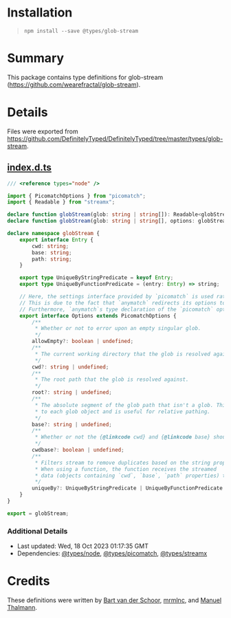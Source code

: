 # Installation
> `npm install --save @types/glob-stream`

# Summary
This package contains type definitions for glob-stream (https://github.com/wearefractal/glob-stream).

# Details
Files were exported from https://github.com/DefinitelyTyped/DefinitelyTyped/tree/master/types/glob-stream.
## [index.d.ts](https://github.com/DefinitelyTyped/DefinitelyTyped/tree/master/types/glob-stream/index.d.ts)
````ts
/// <reference types="node" />

import { PicomatchOptions } from "picomatch";
import { Readable } from "streamx";

declare function globStream(glob: string | string[]): Readable<globStream.Entry>;
declare function globStream(glob: string | string[], options: globStream.Options): Readable<globStream.Entry>;

declare namespace globStream {
    export interface Entry {
        cwd: string;
        base: string;
        path: string;
    }

    export type UniqueByStringPredicate = keyof Entry;
    export type UniqueByFunctionPredicate = (entry: Entry) => string;

    // Here, the settings interface provided by `picomatch` is used rather than the `anymatch` one's.
    // This is due to the fact that `anymatch` redirects its options to `picomatch`.
    // Furthermore, `anymatch`s type declaration of the `picomatch` options is hand-written and describes some of the available options incorrectly.
    export interface Options extends PicomatchOptions {
        /**
         * Whether or not to error upon an empty singular glob.
         */
        allowEmpty?: boolean | undefined;
        /**
         * The current working directory that the glob is resolved against.
         */
        cwd?: string | undefined;
        /**
         * The root path that the glob is resolved against.
         */
        root?: string | undefined;
        /**
         * The absolute segment of the glob path that isn't a glob. This value is attached
         * to each glob object and is useful for relative pathing.
         */
        base?: string | undefined;
        /**
         * Whether or not the {@linkcode cwd} and {@linkcode base} should be the same.
         */
        cwdbase?: boolean | undefined;
        /**
         * Filters stream to remove duplicates based on the string property name or the result of function.
         * When using a function, the function receives the streamed
         * data (objects containing `cwd`, `base`, `path` properties) to compare against.
         */
        uniqueBy?: UniqueByStringPredicate | UniqueByFunctionPredicate | undefined;
    }
}

export = globStream;

````

### Additional Details
 * Last updated: Wed, 18 Oct 2023 01:17:35 GMT
 * Dependencies: [@types/node](https://npmjs.com/package/@types/node), [@types/picomatch](https://npmjs.com/package/@types/picomatch), [@types/streamx](https://npmjs.com/package/@types/streamx)

# Credits
These definitions were written by [Bart van der Schoor](https://github.com/Bartvds), [mrmlnc](https://github.com/mrmlnc), and [Manuel Thalmann](https://github.com/manuth).
